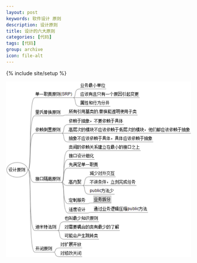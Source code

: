 ```yaml
---
layout: post
keywords: 软件设计 原则
description: 设计原则
title: 设计的六大原则
categories: [代码]
tags: [代码]
group: archive
icon: file-alt
---
```

{% include site/setup %}

![](/image/design_principle.png)